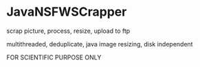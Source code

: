 # JavaNSFWSCrapper
scrap picture, process, resize, upload to ftp

multithreaded, deduplicate, java image resizing, disk independent

FOR SCIENTIFIC PURPOSE ONLY
